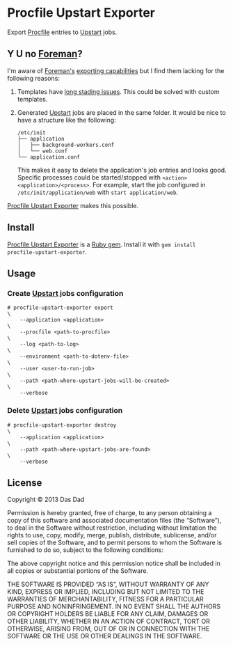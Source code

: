 Procfile Upstart Exporter
=========================

Export [Procfile][procfile] entries to [Upstart][upstart] jobs.

Y U no [Foreman][foreman]?
--------------------------

I'm aware of [Foreman's][foreman] [exporting capabilities][foreman-export] but
I find them lacking for the following reasons:

1. Templates have [long stading issues][foreman-upstart-template-issues]. This
   could be solved with custom templates.
2. Generated [Upstart][upstart] jobs are placed in the same folder. It would
   be nice to have a structure like the following:

   ```
   /etc/init
   ├── application
   │   ├── background-workers.conf
   │   └── web.conf
   └── application.conf
   ```

   This makes it easy to delete the application's job entries and looks good.
   Specific processes could be started/stopped with
   `<action> <application>/<process>`. For example, start the job configured
   in `/etc/init/application/web` with `start application/web`.

[Procfile Upstart Exporter][procfile-upstart-exporter] makes this possible.


Install
-------

[Procfile Upstart Exporter][procfile-upstart-exporter] is a
[Ruby gem][ruby-gem]. Install it with `gem install procfile-upstart-exporter`.

Usage
-----

### Create [Upstart][upstart] jobs configuration

```console
# procfile-upstart-exporter export                                            \
    --application <application>                                               \
    --procfile <path-to-procfile>                                             \
    --log <path-to-log>                                                       \
    --environment <path-to-dotenv-file>                                       \
    --user <user-to-run-job>                                                  \
    --path <path-where-upstart-jobs-will-be-created>                          \
    --verbose
```

### Delete [Upstart][upstart] jobs configuration

```console
# procfile-upstart-exporter destroy                                           \
    --application <application>                                               \
    --path <path-where-upstart-jobs-are-found>                                \
    --verbose
```

License
-------

Copyright © 2013 Das Dad

Permission is hereby granted, free of charge, to any person obtaining a copy
of this software and associated documentation files (the “Software”), to deal
in the Software without restriction, including without limitation the rights to
use, copy, modify, merge, publish, distribute, sublicense, and/or sell copies
of the Software, and to permit persons to whom the Software is furnished to do
so, subject to the following conditions:

The above copyright notice and this permission notice shall be included in all
copies or substantial portions of the Software.

THE SOFTWARE IS PROVIDED “AS IS”, WITHOUT WARRANTY OF ANY KIND, EXPRESS OR
IMPLIED, INCLUDING BUT NOT LIMITED TO THE WARRANTIES OF MERCHANTABILITY,
FITNESS FOR A PARTICULAR PURPOSE AND NONINFRINGEMENT. IN NO EVENT SHALL THE
AUTHORS OR COPYRIGHT HOLDERS BE LIABLE FOR ANY CLAIM, DAMAGES OR OTHER
LIABILITY, WHETHER IN AN ACTION OF CONTRACT, TORT OR OTHERWISE, ARISING FROM,
OUT OF OR IN CONNECTION WITH THE SOFTWARE OR THE USE OR OTHER DEALINGS IN THE
SOFTWARE.


[procfile]: http://ddollar.github.io/foreman/#PROCFILE
[upstart]: http://upstart.ubuntu.com/
[foreman]: https://github.com/ddollar/foreman
[foreman-export]: http://ddollar.github.io/foreman/#EXPORTING
[foreman-upstart-template-issues]: https://github.com/ddollar/foreman/issues/97
[procfile-upstart-exporter]: https://github.com/dasdad/procfile-upstart-exporter
[ruby-gem]: http://rubygems.org/
